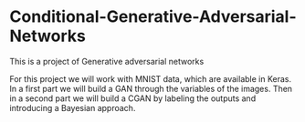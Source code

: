 # Conditional-Generative-Adversarial-Networks
This is a project of Generative adversarial networks

For this project we will work with MNIST data, which are available in Keras. In a first part we will build a GAN through the variables of the images. Then in a second part we will build a CGAN by labeling the outputs and introducing a Bayesian approach.
